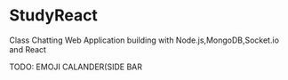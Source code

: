 # StudyReact


Class Chatting Web Application building with Node.js,MongoDB,Socket.io and React

TODO:
  EMOJI
  CALANDER(SIDE BAR

